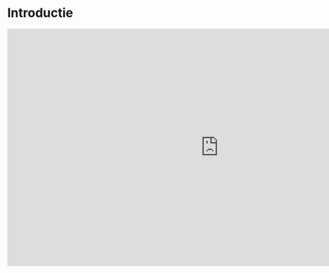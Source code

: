 # Introductie



<iframe width="960" height="540" src="https://www.youtube.com/embed/eF8Bm-KF0GE" title="Python in de Klas - Introductie" frameborder="0" allow="accelerometer; autoplay; clipboard-write; encrypted-media; gyroscope; picture-in-picture; web-share" allowfullscreen></iframe>